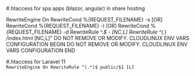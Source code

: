 #.htaccess for spa apps (blazor, angular) in share hosting 

RewriteEngine On
RewriteCond %{REQUEST_FILENAME} -s [OR]
RewriteCond %{REQUEST_FILENAME} -l [OR]
RewriteCond %{REQUEST_FILENAME} -d
RewriteRule ^.*$ - [NC,L]
RewriteRule ^(.*) /index.html [NC,L]"
 DO NOT REMOVE OR MODIFY. CLOUDLINUX ENV VARS CONFIGURATION BEGIN
<IfModule Litespeed>
</IfModule>
 DO NOT REMOVE OR MODIFY. CLOUDLINUX ENV VARS CONFIGURATION END



#.htaccess for Laravel 11 
<code>
<IfModule mod_rewrite.c>
RewriteEngine On
RewriteRule ^(.*)$ public/$1 [L]
</IfModule>
</code>


